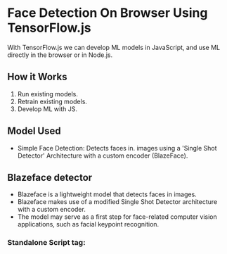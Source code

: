 # Face Detection On Browser Using TensorFlow.js

With TensorFlow.js we can develop ML models in JavaScript, and use ML directly in the browser or in Node.js.

## How it Works
  1. Run existing models.
  2. Retrain existing models.
  3. Develop ML with JS.

## Model Used
 * Simple Face Detection: Detects faces in. images using a 'Single Shot Detector' Architecture with a custom encoder (BlazeFace).

## Blazeface detector
  * Blazeface is a lightweight model that detects faces in images. 
  * Blazeface makes use of a modified Single Shot Detector architecture with a custom encoder. 
  * The model may serve as a first step for face-related computer vision applications, such as facial keypoint recognition.

### Standalone Script tag:

<script src="https://cdn.jsdelivr.net/npm/@tensorflow/tfjs"></script>
<script src="https://cdn.jsdelivr.net/npm/@tensorflow-models/blazeface"></script>
